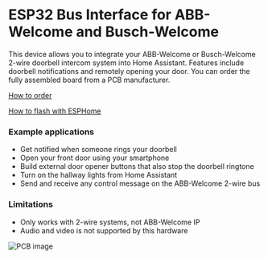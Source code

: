 # ESP32 Bus Interface for ABB-Welcome and Busch-Welcome 
This device allows you to integrate your ABB-Welcome or Busch-Welcome 2-wire doorbell intercom system into Home Assistant. Features include doorbell notifications and remotely opening your door. You can order the fully assembled board from a PCB manufacturer.

[How to order](https://github.com/Mat931/esp32-doorbell-bus-interface/blob/main/how_to_order.md)

[How to flash with ESPHome](https://github.com/Mat931/esp32-doorbell-bus-interface/blob/main/how_to_flash.md)


### Example applications
- Get notified when someone rings your doorbell
- Open your front door using your smartphone
- Build external door opener buttons that also stop the doorbell ringtone
- Turn on the hallway lights from Home Assistant
- Send and receive any control message on the ABB-Welcome 2-wire bus

### Limitations
- Only works with 2-wire systems, not ABB-Welcome IP
- Audio and video is not supported by this hardware

 ![PCB image](https://github.com/Mat931/esp32-doorbell-bus-interface/blob/main/images/1.png)
